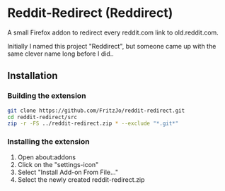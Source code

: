 # Reddit-Redirect (Reddirect)
A small Firefox addon to redirect every reddit.com link to old.reddit.com.

Initially I named this project "Reddirect", but someone came up with the same clever name long before I did..

## Installation
### Building the extension
```bash
git clone https://github.com/FritzJo/reddit-redirect.git
cd reddit-redirect/src
zip -r -FS ../reddit-redirect.zip * --exclude "*.git*"
```
### Installing the extension
1. Open about:addons
2. Click on the "settings-icon"
3. Select "Install Add-on From File..."
4. Select the newly created reddit-redirect.zip
